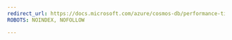 ```yaml
---
redirect_url: https://docs.microsoft.com/azure/cosmos-db/performance-tips
ROBOTS: NOINDEX, NOFOLLOW

---
```


